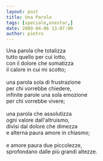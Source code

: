 ```yaml
---
layout: post
title: Una Parola
tags: [speciale,onestar,]
date: 2009-04-06 13:07:00
author: pietro
---
```

Una parola che totalizza<br/>tutto quello per cui lotto,<br/>con il dolore che somatizza<br/>il calore in cui mi scotto;<br/><br/>una parola sola di frustrazione<br/>per chi vorrebbe chiedere,<br/>infinite parole una sola emozione<br/>per chi vorrebbe vivere;<br/><br/>una parola che assolutizza<br/>ogni valore dall'altruismo,<br/>divisi dal dolore che dimezza<br/>e alterna paura amore in chiasmo;<br/><br/>e amore paura due piccolezze,<br/>sprofondano dalle più grandi altezze.
